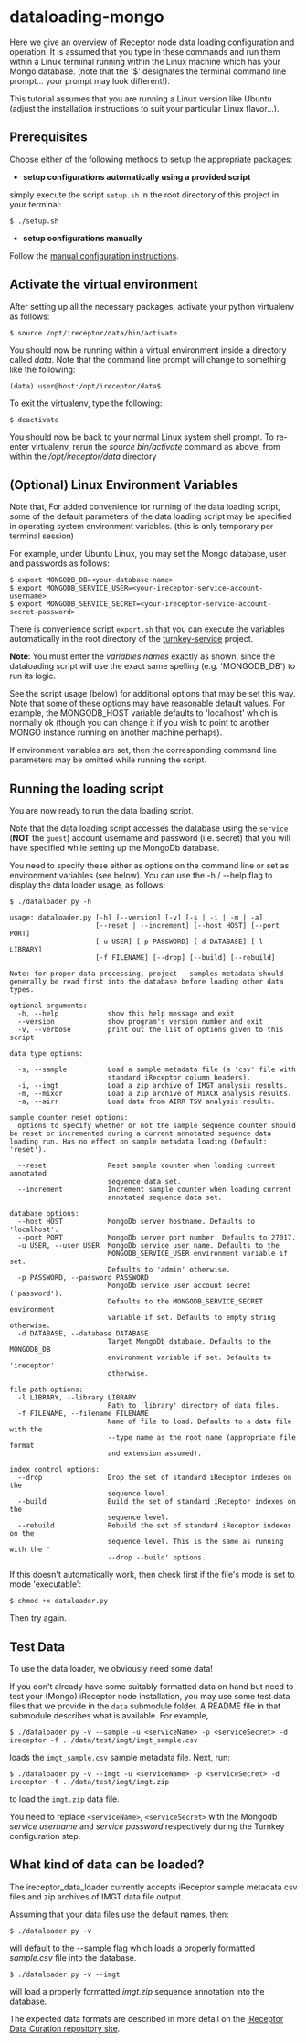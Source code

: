 # dataloading-mongo

Here we give an overview of iReceptor node data loading configuration and operation. 
It is assumed that you type in these commands and run them within a Linux terminal
running within the Linux machine which has your Mongo database. 
(note that the '$' designates the terminal command line prompt... your prompt may look different!).

This tutorial assumes that you are running a Linux version like Ubuntu
(adjust the installation instructions to suit your particular Linux flavor...).

## Prerequisites

Choose either of the following methods to setup the appropriate packages:

- **setup configurations automatically using a provided script**

simply execute the script `setup.sh` in the root directory of this project in your terminal:

```
$ ./setup.sh
```

- **setup configurations manually**

Follow the [manual configuration instructions](./MANUAL.md).

## Activate the virtual environment

After setting up all the necessary packages, activate your python virtualenv as follows:

```
$ source /opt/ireceptor/data/bin/activate
```

You should now be running within a virtual environment inside a directory called *data*. Note that the command line prompt will change to something like the following:

```
(data) user@host:/opt/ireceptor/data$
```

To exit the virtualenv, type the following:

```
$ deactivate
```

You should now be back to your normal Linux system shell prompt.
To re-enter virtualenv, rerun the *source bin/activate* command as above,
from within the */opt/ireceptor/data* directory

## (Optional) Linux Environment Variables

Note that, For added convenience for running of the data loading script, some of the default parameters
of the data loading script may be specified in operating system environment variables. (this is only temporary per terminal session)

For example, under Ubuntu Linux, you may set the Mongo database, user and passwords as follows:

```
$ export MONGODB_DB=<your-database-name>
$ export MONGODB_SERVICE_USER=<your-ireceptor-service-account-username>
$ export MONGODB_SERVICE_SECRET=<your-ireceptor-service-account-secret-password>
```

There is convenience script `export.sh` that you can execute the variables automatically in the root directory of the [turnkey-service](https://github.com/sfu-ireceptor/turnkey-service) project.

**Note**: You must enter the *variables names* exactly as shown, since the dataloading script will use the exact same spelling (e.g. 'MONGODB_DB') to run its logic.

See the script usage (below) for additional options that may be set this way. Note that some of these options 
may have reasonable default values. For example, the MONGODB_HOST variable defaults to 'localhost' which is normally ok 
(though you can change it if you wish to point to another MONGO instance running on another machine perhaps).

If environment variables are set, then the corresponding command line parameters may be omitted while running the script.

## Running the loading script

You are now ready to run the data loading script. 

Note that the data loading script accesses the database using the `service` (**NOT** the `guest`) account username and password (i.e. secret) that you will have specified while setting up the MongoDb database.  

You need to specify these either as options on the command line or set as environment variables (see below). 
 You can use the -h / --help flag to display the data loader usage, as follows:

```
$ ./dataloader.py -h  

usage: dataloader.py [-h] [--version] [-v] [-s | -i | -m | -a]
                     [--reset | --increment] [--host HOST] [--port PORT]
                     [-u USER] [-p PASSWORD] [-d DATABASE] [-l LIBRARY]
                     [-f FILENAME] [--drop] [--build] [--rebuild]

Note: for proper data processing, project --samples metadata should
generally be read first into the database before loading other data types.

optional arguments:
  -h, --help            show this help message and exit
  --version             show program's version number and exit
  -v, --verbose         print out the list of options given to this script

data type options:

  -s, --sample          Load a sample metadata file (a 'csv' file with
                        standard iReceptor column headers).
  -i, --imgt            Load a zip archive of IMGT analysis results.
  -m, --mixcr           Load a zip archive of MiXCR analysis results.
  -a, --airr            Load data from AIRR TSV analysis results.

sample counter reset options:
  options to specify whether or not the sample sequence counter should be reset or incremented during a current annotated sequence data loading run. Has no effect on sample metadata loading (Default: 'reset').

  --reset               Reset sample counter when loading current annotated
                        sequence data set.
  --increment           Increment sample counter when loading current
                        annotated sequence data set.

database options:
  --host HOST           MongoDb server hostname. Defaults to 'localhost'.
  --port PORT           MongoDb server port number. Defaults to 27017.
  -u USER, --user USER  MongoDb service user name. Defaults to the
                        MONGODB_SERVICE_USER environment variable if set.
                        Defaults to 'admin' otherwise.
  -p PASSWORD, --password PASSWORD
                        MongoDb service user account secret ('password').
                        Defaults to the MONGODB_SERVICE_SECRET environment
                        variable if set. Defaults to empty string otherwise.
  -d DATABASE, --database DATABASE
                        Target MongoDb database. Defaults to the MONGODB_DB
                        environment variable if set. Defaults to 'ireceptor'
                        otherwise.

file path options:
  -l LIBRARY, --library LIBRARY
                        Path to 'library' directory of data files.
  -f FILENAME, --filename FILENAME
                        Name of file to load. Defaults to a data file with the
                        --type name as the root name (appropriate file format
                        and extension assumed).

index control options:
  --drop                Drop the set of standard iReceptor indexes on the
                        sequence level.
  --build               Build the set of standard iReceptor indexes on the
                        sequence level.
  --rebuild             Rebuild the set of standard iReceptor indexes on the
                        sequence level. This is the same as running with the '
                        --drop --build' options.
```

If this doesn't automatically work, then check first if the file's mode is set to mode 'executable':

```
$ chmod +x dataloader.py
```

Then try again.

## Test Data

To use the data loader, we obviously need some data!

If you don't already have some suitably formatted data on hand but need to test your 
(Mongo) iReceptor node installation, you may use some test data files that we provide in the `data` submodule folder. A README file in that submodule describes what is available. For example,

```
$ ./dataloader.py -v --sample -u <serviceName> -p <serviceSecret> -d ireceptor -f ../data/test/imgt/imgt_sample.csv
```

loads the `imgt_sample.csv` sample metadata file. Next, run:

``` 
$ ./dataloader.py -v --imgt -u <serviceName> -p <serviceSecret> -d ireceptor -f ../data/test/imgt/imgt.zip
```
to load the `imgt.zip` data file.

You need to replace `<serviceName>`, `<serviceSecret>` with the Mongodb *service username* and *service password* respectively during the Turnkey configuration step.

## What kind of data can be loaded?

The ireceptor_data_loader currently accepts iReceptor sample metadata csv files and zip archives of IMGT data file output.

Assuming that your data files use the default names, then:

```
$ ./dataloader.py -v
```

will default to the --sample flag which loads a properly formatted *sample.csv* file into the database.

```
$ ./dataloader.py -v --imgt
```

will load a properly formatted *imgt.zip* sequence annotation into the database.

The expected data formats are described in more detail on the [iReceptor Data Curation repository site](https://github.com/sfu-ireceptor/dataloading-curation).